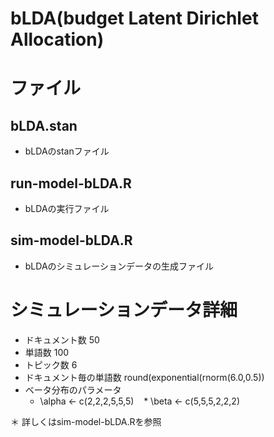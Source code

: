 # bLDA(budget Latent Dirichlet Allocation)

# ファイル
## bLDA.stan
  * bLDAのstanファイル
## run-model-bLDA.R	
  * bLDAの実行ファイル
## sim-model-bLDA.R
  * bLDAのシミュレーションデータの生成ファイル
# シミュレーションデータ詳細
  * ドキュメント数 50
  * 単語数 100
  * トピック数 6
  * ドキュメント毎の単語数 round(exponential(rnorm(6.0,0.5))
  * ベータ分布のパラメータ
    * \alpha <- c(2,2,2,5,5,5)
    * \beta <- c(5,5,5,2,2,2)
  
  
 ＊ 詳しくはsim-model-bLDA.Rを参照

